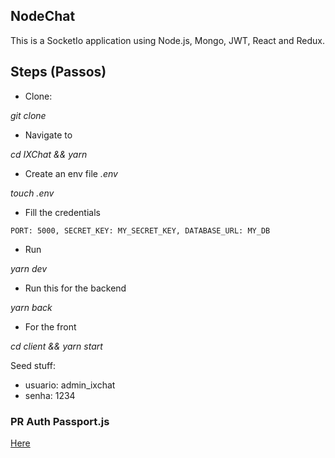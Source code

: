 ## NodeChat

This is a SocketIo application using Node.js, Mongo, JWT, React and Redux. 

## Steps (Passos)

- Clone: 

_git clone_

- Navigate to

_cd IXChat && yarn_

- Create an env file _.env_

_touch .env_

- Fill the credentials

``PORT: 5000, SECRET_KEY: MY_SECRET_KEY, DATABASE_URL: MY_DB``

- Run

_yarn dev_


- Run this for the backend

_yarn back_

- For the front

_cd client && yarn start_

Seed stuff:
 - usuario: admin_ixchat
 - senha: 1234

### PR Auth Passport.js
[Here](https://github.com/GabrielAccessmentSources/IXChat/pull/7)
